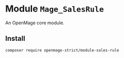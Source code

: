 # Module `Mage_SalesRule`

An OpenMage core module.

## Install

``` bash
composer require openmage-strict/module-sales-rule
```

